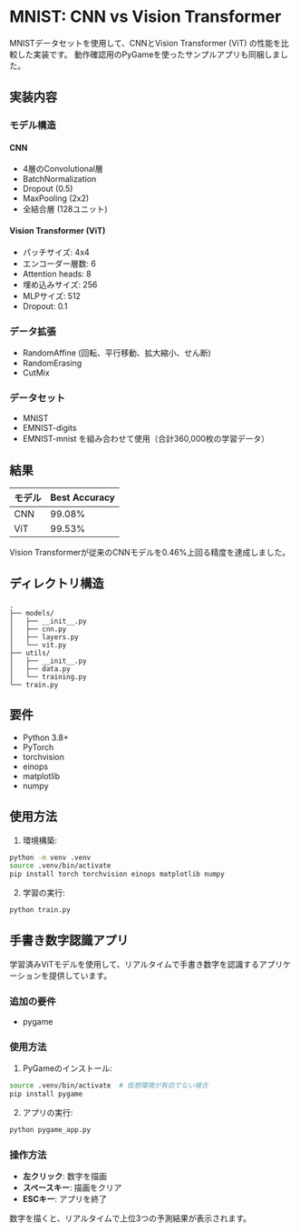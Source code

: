 # MNIST: CNN vs Vision Transformer

MNISTデータセットを使用して、CNNとVision Transformer (ViT) の性能を比較した実装です。
動作確認用のPyGameを使ったサンプルアプリも同梱しました。

## 実装内容

### モデル構造

#### CNN
- 4層のConvolutional層
- BatchNormalization
- Dropout (0.5)
- MaxPooling (2x2)
- 全結合層 (128ユニット)

#### Vision Transformer (ViT)
- パッチサイズ: 4x4
- エンコーダー層数: 6
- Attention heads: 8
- 埋め込みサイズ: 256
- MLPサイズ: 512
- Dropout: 0.1

### データ拡張
- RandomAffine (回転、平行移動、拡大縮小、せん断)
- RandomErasing
- CutMix

### データセット
- MNIST
- EMNIST-digits
- EMNIST-mnist
を組み合わせて使用（合計360,000枚の学習データ）

## 結果

| モデル | Best Accuracy |
|--------|--------------|
| CNN    | 99.08%      |
| ViT    | 99.53%      |

Vision Transformerが従来のCNNモデルを0.46%上回る精度を達成しました。

## ディレクトリ構造

```
.
├── models/
│   ├── __init__.py
│   ├── cnn.py
│   ├── layers.py
│   └── vit.py
├── utils/
│   ├── __init__.py
│   ├── data.py
│   └── training.py
└── train.py
```

## 要件

- Python 3.8+
- PyTorch
- torchvision
- einops
- matplotlib
- numpy

## 使用方法

1. 環境構築:
```bash
python -m venv .venv
source .venv/bin/activate
pip install torch torchvision einops matplotlib numpy
```

2. 学習の実行:
```bash
python train.py
```

## 手書き数字認識アプリ

学習済みViTモデルを使用して、リアルタイムで手書き数字を認識するアプリケーションを提供しています。

### 追加の要件

- pygame

### 使用方法

1. PyGameのインストール:
```bash
source .venv/bin/activate  # 仮想環境が有効でない場合
pip install pygame
```

2. アプリの実行:
```bash
python pygame_app.py
```

### 操作方法

- **左クリック**: 数字を描画
- **スペースキー**: 描画をクリア
- **ESCキー**: アプリを終了

数字を描くと、リアルタイムで上位3つの予測結果が表示されます。
